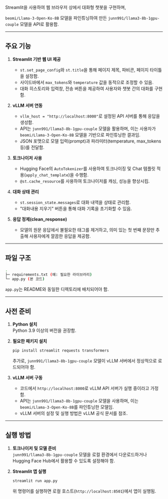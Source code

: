 Streamlit을 사용하여 웹 브라우저 상에서 대화형 챗봇을 구현하며,  

`beomi/Llama-3-Open-Ko-8B` 모델을 파인튜닝하여 만든 `junn991/llama3-8b-1gpu-couple` 모델을 API로 활용함.

---

## 주요 기능

1. **Streamlit 기반 웹 UI 제공**  
   - `st.set_page_config`와 `st.title`을 통해 페이지 제목, 파비콘, 페이지 타이틀을 설정함.  
   - 사이드바에서 `max_tokens`와 `temperature` 값을 동적으로 조정할 수 있음.  
   - 대화 히스토리와 입력창, 전송 버튼을 제공하여 사용자와 챗봇 간의 대화를 구현함.  

2. **vLLM 서버 연동**  
   - `vllm_host = "http://localhost:8000"`로 설정된 API 서버를 통해 응답을 생성함.  
   - API는 `junn991/llama3-8b-1gpu-couple` 모델을 활용하며, 이는 사용자가 `beomi/Llama-3-Open-Ko-8B` 모델을 기반으로 파인튜닝한 결과임.  
   - JSON 포맷으로 모델 입력(prompt)과 파라미터(temperature, max_tokens 등)를 전달함.  

3. **토크나이저 사용**  
   - Hugging Face의 `AutoTokenizer`를 사용하여 토크나이징 및 Chat 템플릿 적용(`apply_chat_template`)을 수행함.  
   - `@st.cache_resource`를 사용하여 토크나이저를 캐싱, 성능을 향상시킴.  

4. **대화 상태 관리**  
   - `st.session_state.messages`로 대화 내역을 상태로 관리함.  
   - "대화내용 지우기" 버튼을 통해 대화 기록을 초기화할 수 있음.  

5. **응답 정제(clean_response)**  
   - 모델의 원문 응답에서 불필요한 태그를 제거하고, 의미 있는 첫 번째 문장만 추출해 사용자에게 깔끔한 응답을 제공함.  

---

## 파일 구조

```bash
.
├─ requirements.txt (예: 필요한 라이브러리)
└─ app.py (본 코드)
```

`app.py`는 README와 동일한 디렉토리에 배치되어야 함.

---

## 사전 준비

1. **Python 설치**  
   Python 3.9 이상의 버전을 권장함.

2. **필요한 패키지 설치**  
   ```bash
   pip install streamlit requests transformers
   ```
   추가로, `junn991/llama3-8b-1gpu-couple` 모델이 vLLM 서버에서 정상적으로 로드되어야 함.

3. **vLLM 서버 구동**  
   - 코드에서 `http://localhost:8000`로 vLLM API 서버가 실행 중이라고 가정함.  
   - API는 `junn991/llama3-8b-1gpu-couple` 모델을 사용하며, 이는 `beomi/Llama-3-Open-Ko-8B`를 파인튜닝한 모델임.  
   - vLLM 서버의 설정 및 실행 방법은 vLLM 공식 문서를 참조.  

---

## 실행 방법

1. **토크나이저 및 모델 준비**  
   `junn991/llama3-8b-1gpu-couple` 모델을 로컬 환경에서 다운로드하거나 Hugging Face Hub에서 활용할 수 있도록 설정해야 함.

2. **Streamlit 앱 실행**  
   ```bash
   streamlit run app.py
   ```
   위 명령어를 실행하면 로컬 호스트(`http://localhost:8501`)에서 앱이 실행됨. 

